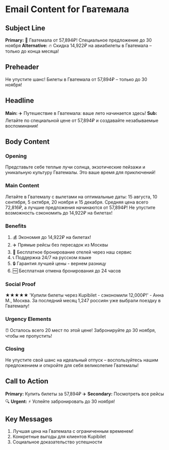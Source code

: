 # Email Content for Гватемала

## Subject Line
**Primary:** 🌴 Гватемала от 57,894₽! Специальное предложение до 30 ноября
**Alternative:** 🔥 Скидка 14,922₽ на авиабилеты в Гватемала – только до конца месяца!

## Preheader
Не упустите шанс! Билеты в Гватемала от 57,894₽ – только до 30 ноября!

## Headline
**Main:** ✈️ Путешествие в Гватемала: ваше лето начинается здесь!
**Sub:** Летайте по специальной цене от 57,894₽ и создавайте незабываемые воспоминания!

## Body Content

### Opening
Представьте себе теплые лучи солнца, экзотические пейзажи и уникальную культуру Гватемалы. Это ваше время для приключений!

### Main Content
Летайте в Гватемалу с вылетами на оптимальные даты: 15 августа, 10 сентября, 5 октября, 20 ноября и 15 декабря. Средняя цена всего 72,816₽, а лучшие предложения начинаются от 57,894₽! Не упустите возможность сэкономить до 14,922₽ на билетах!

### Benefits
1. 💰 Экономия до 14,922₽ на билетах!
2. ✈️ Прямые рейсы без пересадок из Москвы
3. 🏨 Бесплатное бронирование отелей через наш сервис
4. 📞 Поддержка 24/7 на русском языке
5. 🔒 Гарантия лучшей цены - вернем разницу
6. 🆓 Бесплатная отмена бронирования до 24 часов

### Social Proof
★★★★★ 'Купили билеты через Kupibilet - сэкономили 12,000₽!' - Анна М., Москва. За последний месяц 1,247 россиян уже выбрали поездку в Гватемалу!

### Urgency Elements
⏰ Осталось всего 20 мест по этой цене! Забронируйте до 30 ноября, чтобы не пропустить!

### Closing
Не упустите свой шанс на идеальный отпуск – воспользуйтесь нашим предложением и откройте для себя великолепие Гватемалы!

## Call to Action
**Primary:** Купить билеты за 57,894₽ ✈️
**Secondary:** Посмотреть все рейсы 🔍
**Urgent:** ⚡ Успейте забронировать до 30 ноября!

## Key Messages
1. Лучшая цена на Гватемала с ограниченным временем!
2. Конкретные выгоды для клиентов Kupibilet
3. Социальное доказательство успешности
